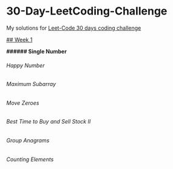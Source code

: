 # 30-Day-LeetCoding-Challenge
My solutions for [Leet-Code 30 days coding challenge](https://leetcode.com/explore/challenge/card/30-day-leetcoding-challenge/)


[## Week 1](https://leetcode.com/explore/challenge/card/30-day-leetcoding-challenge/528/week-1/)

**###### Single Number**
###### Happy Number
###### Maximum Subarray
###### Move Zeroes
###### Best Time to Buy and Sell Stock II
###### Group Anagrams
###### Counting Elements
